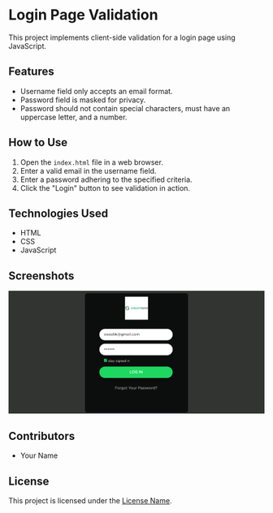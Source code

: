 # Login Page Validation

This project implements client-side validation for a login page using JavaScript.

## Features

- Username field only accepts an email format.
- Password field is masked for privacy.
- Password should not contain special characters, must have an uppercase letter, and a number.

## How to Use

1. Open the `index.html` file in a web browser.
2. Enter a valid email in the username field.
3. Enter a password adhering to the specified criteria.
4. Click the "Login" button to see validation in action.

## Technologies Used

- HTML
- CSS
- JavaScript

## Screenshots

![Login Page](https://github.com/SwastikDixit/login_dashboard/blob/main/login_form.png)

## Contributors

- Your Name

## License

This project is licensed under the [License Name](link).
